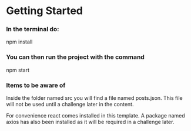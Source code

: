# Getting Started

### In the terminal do:

npm install

### You can then run the project with the command

npm start

### Items to be aware of

Inside the folder named src you will find a file named posts.json. This file will not be used until a challenge later in the content.

For convenience react comes installed in this template. A package named axios has also been installed as it will be required in a challenge later.
